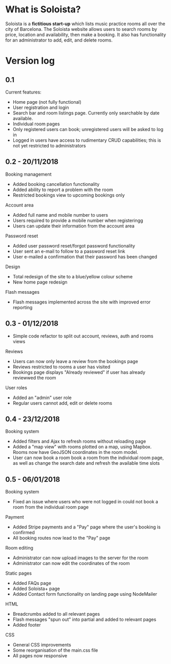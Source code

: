 # What is Soloista?

Soloista is a **fictitious start-up** which lists music practice rooms all over the city of Barcelona. The Soloista website allows users to search rooms by price, location and availability, then make a booking. It also has functionality for an administrator to add, edit, and delete rooms.

# Version log

## 0.1

Current features:
- Home page (not fully functional)
- User registration and login
- Search bar and room listings page. Currently only searchable by date available.
- Individual room pages
- Only registered users can book; unregistered users will be asked to log in
- Logged in users have access to rudimentary CRUD capabilities; this is not yet restricted to administrators


## 0.2 - 20/11/2018

Booking management
- Added booking cancellation functionality
- Added ability to report a problem with the room
- Restricted bookings view to upcoming bookings only

Account area
- Added full name and mobile number to users
- Users required to provide a mobile number when registeringg
- Users can update their information from the account area

Password reset
- Added user password reset/forgot password functionality
- User sent an e-mail to follow to a password reset link
- User e-mailed a confirmation that their password has been changed

Design
- Total redesign of the site to a blue/yellow colour scheme
- New home page redesign

Flash messages
- Flash messages implemented across the site with improved error reporting

## 0.3 - 01/12/2018

- Simple code refactor to split out account, reviews, auth and rooms views

Reviews
- Users can now only leave a review from the bookings page
- Reviews restricted to rooms a user has visited
- Bookings page displays "Already reviewed" if user has already reviewwed the room

User roles
- Added an "admin" user role
- Regular users cannot add, edit or delete rooms

## 0.4 - 23/12/2018

Booking system
- Added filters and Ajax to refresh rooms without reloading page
- Added a "map view" with rooms plotted on a map, using Mapbox. Rooms now have GeoJSON coordinates in the room model.
- User can now book a room book a room from the individual room page, as well as change the search date and refresh the available time slots


## 0.5 - 06/01/2018

Booking system
- Fixed an issue where users who were not logged in could not book a room from the individual room page

Payment
- Added Stripe payments and a "Pay" page where the user's booking is confirmed
- All booking routes now lead to the "Pay" page

Room editing
- Administrator can now upload images to the server for the room
- Administrator can now edit the coordinates of the room

Static pages
- Added FAQs page
- Added Soloista+ page
- Added Contact form functionality on landing page using NodeMailer

HTML
- Breadcrumbs added to all relevant pages
- Flash messages "spun out" into partial and added to relevant pages
- Added footer

CSS
- General CSS improvements
- Some reorganisation of the main.css file
- All pages now responsive